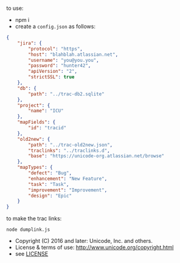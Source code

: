 to use:
- npm i
- create a `config.json` as follows:

```json
{
    "jira": {
        "protocol": "https",
        "host": "blahblah.atlassian.net",
        "username": "you@you.you",
        "password": "hunter42",
        "apiVersion": "2",
        "strictSSL": true
    },
    "db": {
        "path": "../trac-db2.sqlite"
    },
    "project": {
        "name": "ICU"
    },
    "mapFields": {
        "id": "tracid"
    },
    "old2new": {
        "path": "../trac-old2new.json",
        "traclinks": "../traclinks.d",
        "base": "https://unicode-org.atlassian.net/browse"
    },
    "mapTypes": {
        "defect": "Bug",
        "enhancement": "New Feature",
        "task": "Task",
        "improvement": "Improvement",
        "design": "Epic"
    }
}
```

to make the trac links:

`node dumplink.js`

- Copyright (C) 2016 and later: Unicode, Inc. and others.
- License & terms of use: http://www.unicode.org/copyright.html
- see [LICENSE](LICENSE)
